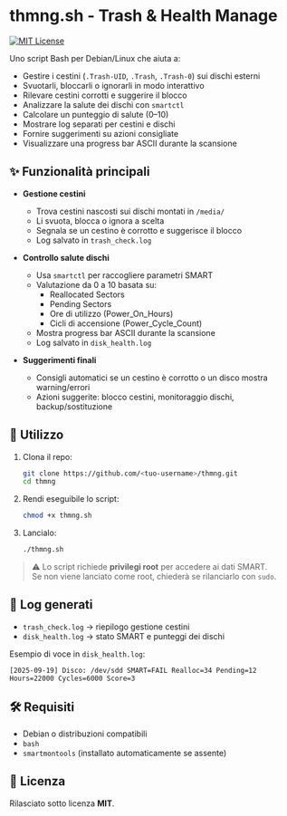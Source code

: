 # thmng.sh - Trash & Health Manage

[![MIT License](https://img.shields.io/badge/license-MIT-green.svg)](LICENSE)

Uno script Bash per Debian/Linux che aiuta a:

- Gestire i cestini (`.Trash-UID`, `.Trash`, `.Trash-0`) sui dischi esterni
- Svuotarli, bloccarli o ignorarli in modo interattivo
- Rilevare cestini corrotti e suggerire il blocco
- Analizzare la salute dei dischi con `smartctl`
- Calcolare un punteggio di salute (0–10)
- Mostrare log separati per cestini e dischi
- Fornire suggerimenti su azioni consigliate
- Visualizzare una progress bar ASCII durante la scansione

## ✨ Funzionalità principali

- **Gestione cestini**
  - Trova cestini nascosti sui dischi montati in `/media/`
  - Li svuota, blocca o ignora a scelta
  - Segnala se un cestino è corrotto e suggerisce il blocco
  - Log salvato in `trash_check.log`

- **Controllo salute dischi**
  - Usa `smartctl` per raccogliere parametri SMART
  - Valutazione da 0 a 10 basata su:
    - Reallocated Sectors
    - Pending Sectors
    - Ore di utilizzo (Power_On_Hours)
    - Cicli di accensione (Power_Cycle_Count)
  - Mostra progress bar ASCII durante la scansione
  - Log salvato in `disk_health.log`

- **Suggerimenti finali**
  - Consigli automatici se un cestino è corrotto o un disco mostra warning/errori
  - Azioni suggerite: blocco cestini, monitoraggio dischi, backup/sostituzione

## 🚀 Utilizzo

1. Clona il repo:
   ```bash
   git clone https://github.com/<tuo-username>/thmng.git
   cd thmng
   ```

2. Rendi eseguibile lo script:
   ```bash
   chmod +x thmng.sh
   ```

3. Lancialo:
   ```bash
   ./thmng.sh
   ```

> ⚠️ Lo script richiede **privilegi root** per accedere ai dati SMART.  
> Se non viene lanciato come root, chiederà se rilanciarlo con `sudo`.

## 📂 Log generati

- `trash_check.log` → riepilogo gestione cestini
- `disk_health.log` → stato SMART e punteggi dei dischi

Esempio di voce in `disk_health.log`:
```
[2025-09-19] Disco: /dev/sdd SMART=FAIL Realloc=34 Pending=12 Hours=22000 Cycles=6000 Score=3
```

## 🛠 Requisiti

- Debian o distribuzioni compatibili
- `bash`
- `smartmontools` (installato automaticamente se assente)

## 📜 Licenza

Rilasciato sotto licenza **MIT**.


